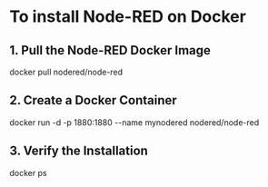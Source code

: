 # To install Node-RED on Docker
## 1. Pull the Node-RED Docker Image
docker pull nodered/node-red
## 2. Create a Docker Container
docker run -d -p 1880:1880 --name mynodered nodered/node-red
## 3. Verify the Installation
docker ps
